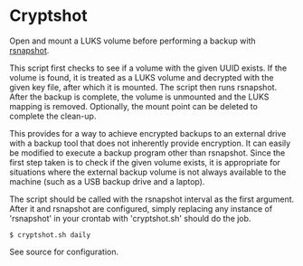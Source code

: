 # Cryptshot

Open and mount a LUKS volume before performing a backup with
[rsnapshot](http://rsnapshot.org/).

This script first checks to see if a volume with the given UUID exists.
If the volume is found, it is treated as a LUKS volume and decrypted with
the given key file, after which it is mounted. The script then runs
rsnapshot. After the backup is complete, the volume is unmounted and the
LUKS mapping is removed. Optionally, the mount point can be deleted to
complete the clean-up.

This provides for a way to achieve encrypted backups to an external drive
with a backup tool that does not inherently provide encryption. It can
easily be modified to execute a backup program other than rsnapshot. Since
the first step taken is to check if the given volume exists, it is
appropriate for situations where the external backup volume is not always
available to the machine (such as a USB backup drive and a laptop).

The script should be called with the rsnapshot interval as the first
argument. After it and rsnapshot are configured, simply replacing any
instance of 'rsnapshot' in your crontab with 'cryptshot.sh' should do the
job.

    $ cryptshot.sh daily

See source for configuration.
